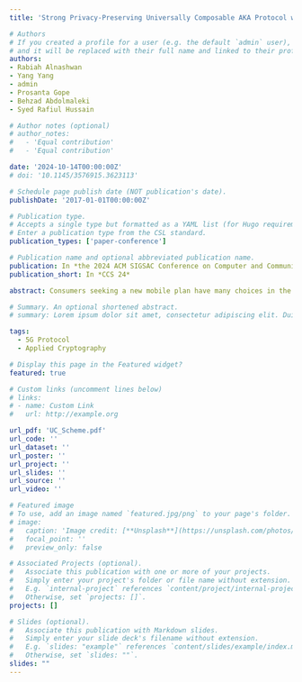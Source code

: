 ```yaml
---
title: 'Strong Privacy-Preserving Universally Composable AKA Protocol with Seamless Handover Support for Mobile Virtual Network Operator'

# Authors
# If you created a profile for a user (e.g. the default `admin` user), write the username (folder name) here
# and it will be replaced with their full name and linked to their profile.
authors:
- Rabiah Alnashwan
- Yang Yang
- admin
- Prosanta Gope
- Behzad Abdolmaleki
- Syed Rafiul Hussain

# Author notes (optional)
# author_notes:
#   - 'Equal contribution'
#   - 'Equal contribution'

date: '2024-10-14T00:00:00Z'
# doi: '10.1145/3576915.3623113'

# Schedule page publish date (NOT publication's date).
publishDate: '2017-01-01T00:00:00Z'

# Publication type.
# Accepts a single type but formatted as a YAML list (for Hugo requirements).
# Enter a publication type from the CSL standard.
publication_types: ['paper-conference']

# Publication name and optional abbreviated publication name.
publication: In *the 2024 ACM SIGSAC Conference on Computer and Communications Security*
publication_short: In *CCS 24*

abstract: Consumers seeking a new mobile plan have many choices in the present mobile landscape. The Mobile Virtual Network Operator (MVNO) has recently gained considerable attention among these options. MVNOs offer various benefits, making them an appealing choice for a majority of consumers. These advantages encompass flexibility, access to cutting-edge technologies, enhanced coverage, superior customer service, and substantial cost savings. Even though MVNO offers several advantages, it also creates some security and privacy concerns for the customer simultaneously. For instance, in the existing solution, MVNO needs to hand over all the sensitive details, including the users' identities and master secret keys of their customers, to a mobile operator (MNO) to validate the customers while offering any services. This allows MNOs to have unrestricted access to the MVNO subscribers' location and mobile data, including voice calls, SMS, and Internet, which the MNOs frequently sell to third parties (e.g., advertisement companies and surveillance agencies) for more profit. Although critical for mass users, such privacy loss has been historically ignored due to the lack of practical and privacy-preserving solutions for registration and handover procedures in cellular networks. In this paper, we propose a universally composable authentication and handover scheme with strong user privacy support, where each MVNO user can validate a mobile operator (MNO) and vice-versa without compromising user anonymity and unlinkability support. Here, we anticipate that our proposed solution will most likely be deployed by the MVNO(s) to ensure enhanced privacy support to their customer(s).

# Summary. An optional shortened abstract.
# summary: Lorem ipsum dolor sit amet, consectetur adipiscing elit. Duis posuere tellus ac convallis placerat. Proin tincidunt magna sed ex sollicitudin condimentum.

tags:
  - 5G Protocol
  - Applied Cryptography

# Display this page in the Featured widget?
featured: true

# Custom links (uncomment lines below)
# links:
# - name: Custom Link
#   url: http://example.org

url_pdf: 'UC_Scheme.pdf'
url_code: ''
url_dataset: ''
url_poster: ''
url_project: ''
url_slides: ''
url_source: ''
url_video: ''

# Featured image
# To use, add an image named `featured.jpg/png` to your page's folder.
# image:
#   caption: 'Image credit: [**Unsplash**](https://unsplash.com/photos/pLCdAaMFLTE)'
#   focal_point: ''
#   preview_only: false

# Associated Projects (optional).
#   Associate this publication with one or more of your projects.
#   Simply enter your project's folder or file name without extension.
#   E.g. `internal-project` references `content/project/internal-project/index.md`.
#   Otherwise, set `projects: []`.
projects: []

# Slides (optional).
#   Associate this publication with Markdown slides.
#   Simply enter your slide deck's filename without extension.
#   E.g. `slides: "example"` references `content/slides/example/index.md`.
#   Otherwise, set `slides: ""`.
slides: ""
---
```


